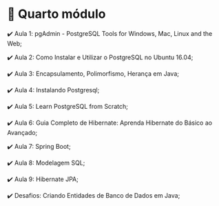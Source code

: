# :checkered_flag: Quarto módulo

:heavy_check_mark: Aula 1: pgAdmin - PostgreSQL Tools for Windows, Mac, Linux and the Web;

:heavy_check_mark: Aula 2: Como Instalar e Utilizar o PostgreSQL no Ubuntu 16.04;

:heavy_check_mark: Aula 3: Encapsulamento, Polimorfismo, Herança em Java;

:heavy_check_mark: Aula 4: Instalando Postgresql;

:heavy_check_mark: Aula 5: Learn PostgreSQL from Scratch;

:heavy_check_mark: Aula 6: Guia Completo de Hibernate: Aprenda Hibernate do Básico ao Avançado;

:heavy_check_mark: Aula 7: Spring Boot;

:heavy_check_mark: Aula 8: Modelagem SQL;

:heavy_check_mark: Aula 9: Hibernate JPA;

:heavy_check_mark: Desafios: Criando Entidades de Banco de Dados em Java;
